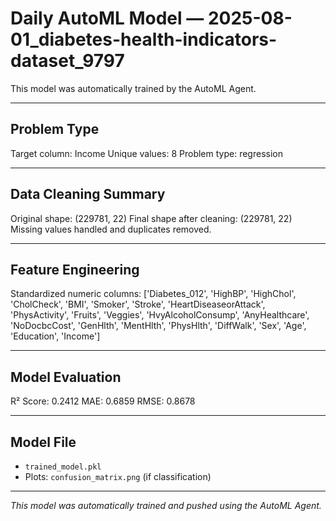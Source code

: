 # Daily AutoML Model — 2025-08-01_diabetes-health-indicators-dataset_9797

This model was automatically trained by the AutoML Agent.

---

## Problem Type
Target column: Income
Unique values: 8
Problem type: regression

---

## Data Cleaning Summary
Original shape: (229781, 22)
Final shape after cleaning: (229781, 22)
Missing values handled and duplicates removed.

---

## Feature Engineering
Standardized numeric columns: ['Diabetes_012', 'HighBP', 'HighChol', 'CholCheck', 'BMI', 'Smoker', 'Stroke', 'HeartDiseaseorAttack', 'PhysActivity', 'Fruits', 'Veggies', 'HvyAlcoholConsump', 'AnyHealthcare', 'NoDocbcCost', 'GenHlth', 'MentHlth', 'PhysHlth', 'DiffWalk', 'Sex', 'Age', 'Education', 'Income']

---

## Model Evaluation
R² Score: 0.2412
MAE: 0.6859
RMSE: 0.8678

---

## Model File
- `trained_model.pkl`  
- Plots: `confusion_matrix.png` (if classification)

---

_This model was automatically trained and pushed using the AutoML Agent._
